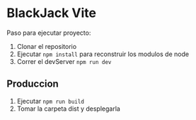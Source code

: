 # BlackJack Vite

Paso para ejecutar proyecto: 

1. Clonar el repositorio
2. Ejecutar `npm install` para reconstruir los modulos de node
3. Correr el devServer `npm run dev`

## Produccion

1. Ejecutar `npm run build`
2. Tomar la carpeta dist y desplegarla